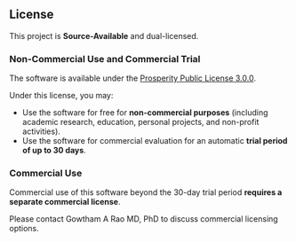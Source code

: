 ## License

This project is **Source-Available** and dual-licensed.

### Non-Commercial Use and Commercial Trial

The software is available under the [Prosperity Public License 3.0.0](LICENSE).

Under this license, you may:
*   Use the software for free for **non-commercial purposes** (including academic research, education, personal projects, and non-profit activities).
*   Use the software for commercial evaluation for an automatic **trial period of up to 30 days**.

### Commercial Use

Commercial use of this software beyond the 30-day trial period **requires a separate commercial license**.

Please contact Gowtham A Rao MD, PhD to discuss commercial licensing options.